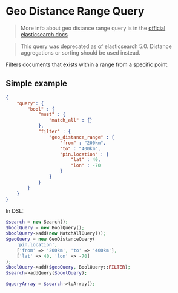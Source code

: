 # Geo Distance Range Query

> More info about geo distance range query is in the [official elasticsearch docs][1]

> This query was deprecated as of elasticsearch 5.0. Distance aggregations or sorting should be used instead.

Filters documents that exists within a range from a specific point:

## Simple example

```JSON
{
    "query": {
        "bool" : {
            "must" : {
                "match_all" : {}
            },
            "filter" : {
                "geo_distance_range" : {
                    "from" : "200km",
                    "to" : "400km",
                    "pin.location" : {
                        "lat" : 40,
                        "lon" : -70
                    }
                }
            }
        }
    }
}
```

In DSL:

```php
$search = new Search();
$boolQuery = new BoolQuery();
$boolQuery->add(new MatchAllQuery());
$geoQuery = new GeoDistanceQuery(
    'pin.location', 
    ['from' => '200km', 'to' => '400km'], 
    ['lat' => 40, 'lon' => -70]
);
$boolQuery->add($geoQuery, BoolQuery::FILTER);
$search->addQuery($boolQuery);

$queryArray = $search->toArray();
```

[1]: https://www.elastic.co/guide/en/elasticsearch/reference/current/query-dsl-geo-distance-range-query.html
